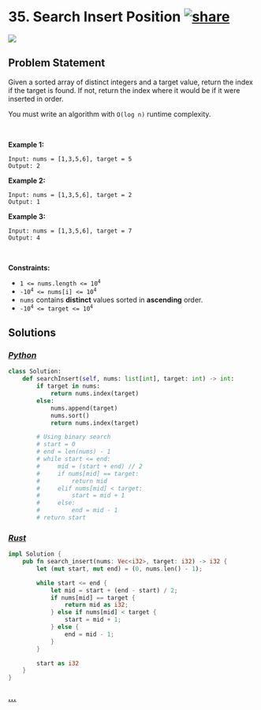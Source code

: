# 35. Search Insert Position [![share]](https://leetcode.com/problems/search-insert-position/)

![][easy]

## Problem Statement

<p>Given a sorted array of distinct integers and a target value, return the index if the target is found. If not, return the index where it would be if it were inserted in order.</p>
<p>You must write an algorithm with <code>O(log n)</code> runtime complexity.</p>
<p> </p>
<p><strong class="example">Example 1:</strong></p>

```
Input: nums = [1,3,5,6], target = 5
Output: 2
```

<p><strong class="example">Example 2:</strong></p>

```
Input: nums = [1,3,5,6], target = 2
Output: 1
```

<p><strong class="example">Example 3:</strong></p>

```
Input: nums = [1,3,5,6], target = 7
Output: 4
```

<p> </p>
<p><strong>Constraints:</strong></p>
<ul>
<li><code>1 &lt;= nums.length &lt;= 10<sup>4</sup></code></li>
<li><code>-10<sup>4</sup> &lt;= nums[i] &lt;= 10<sup>4</sup></code></li>
<li><code>nums</code> contains <strong>distinct</strong> values sorted in <strong>ascending</strong> order.</li>
<li><code>-10<sup>4</sup> &lt;= target &lt;= 10<sup>4</sup></code></li>
</ul>

## Solutions

### [_Python_](solution.py)

```py [Python]
class Solution:
    def searchInsert(self, nums: list[int], target: int) -> int:
        if target in nums:
            return nums.index(target)
        else:
            nums.append(target)
            nums.sort()
            return nums.index(target)

        # Using binary search
        # start = 0
        # end = len(nums) - 1
        # while start <= end:
        #     mid = (start + end) // 2
        #     if nums[mid] == target:
        #         return mid
        #     elif nums[mid] < target:
        #         start = mid + 1
        #     else:
        #         end = mid - 1
        # return start

```

### [_Rust_](search_insert_position.rs)

```rs [Rust]
impl Solution {
    pub fn search_insert(nums: Vec<i32>, target: i32) -> i32 {
        let (mut start, mut end) = (0, nums.len() - 1);

        while start <= end {
            let mid = start + (end - start) / 2;
            if nums[mid] == target {
                return mid as i32;
            } else if nums[mid] < target {
                start = mid + 1;
            } else {
                end = mid - 1;
            }
        }

        start as i32
    }
}

```

### [_..._]()

```

```

<!----------------------------------{ link }--------------------------------->

[share]: https://graph.org/file/3ea5234dda646b71c574a.png
[easy]: https://img.shields.io/badge/Difficulty-Easy-bright.svg
[medium]: https://img.shields.io/badge/Difficulty-Medium-yellow.svg
[hard]: https://img.shields.io/badge/Difficulty-Hard-red.svg
